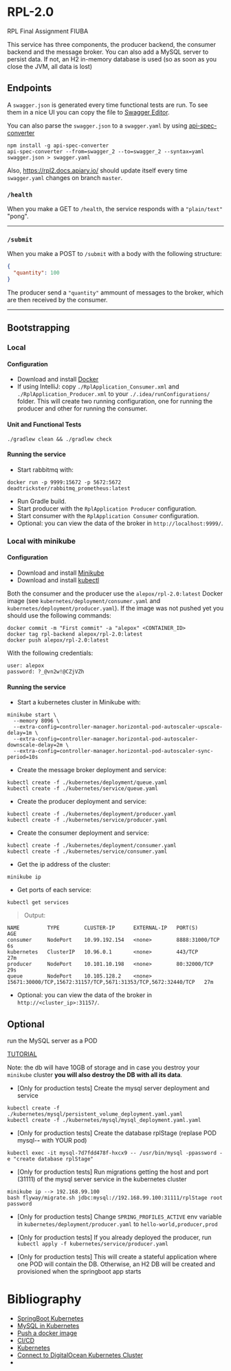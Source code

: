 # RPL-2.0
RPL Final Assignment FIUBA

This service has three components, the producer backend, the consumer backend and the message broker.
You can also add a MySQL server to persist data. If not, an H2 in-memory database is used (so as soon 
as you close the JVM, all data is lost) 

## Endpoints

A `swagger.json` is generated every time functional tests are run.
To see them in a nice UI you can copy the file to [Swagger Editor](https://editor.swagger.io/).

You can also parse the `swagger.json` to a `swagger.yaml` by using [api-spec-converter](https://github.com/LucyBot-Inc/api-spec-converter)
```shell script
npm install -g api-spec-converter
api-spec-converter --from=swagger_2 --to=swagger_2 --syntax=yaml swagger.json > swagger.yaml  
```

Also, https://rpl2.docs.apiary.io/ should update itself every time `swagger.yaml` changes on branch `master`.
 

### `/health`
When you make a GET to `/health`, the service responds with a `"plain/text"` "pong".

---------
### `/submit`
When you make a POST to `/submit` with a body with the following structure:
```json
{
  "quantity": 100
}
```
The producer send a `"quantity"` ammount of messages to the broker, which are then received by the consumer.

----------
## Bootstrapping

### Local
#### Configuration
- Download and install [Docker](https://docs.docker.com/install/)
- If using IntelliJ: copy `./RplApplication_Consumer.xml` and `./RplApplication_Producer.xml` to your `./.idea/runConfigurations/` folder. This will create two running configuration, one for running the producer and other for running the consumer.

#### Unit and Functional Tests
```shell script
./gradlew clean && ./gradlew check
```


#### Running the service
- Start rabbitmq with:
```shell script
docker run -p 9999:15672 -p 5672:5672 deadtrickster/rabbitmq_prometheus:latest
```
- Run Gradle build.
- Start producer with the `RplApplication Producer` configuration.
- Start consumer with the `RplApplication Consumer` configuration.
- Optional: you can view the data of the broker in `http://localhost:9999/`.

### Local with minikube
#### Configuration
- Download and install [Minikube](https://kubernetes.io/docs/tasks/tools/install-minikube/)
- Download and install [kubectl](https://kubernetes.io/docs/tasks/tools/install-kubectl/)

Both the consumer and the producer use the `alepox/rpl-2.0:latest` Docker image (see `kubernetes/deployment/consumer.yaml` and `kubernetes/deployment/producer.yaml`). If the image was not pushed yet you should use the following commands:

```shell script
docker commit -m "First commit" -a "alepox" <CONTAINER_ID>
docker tag rpl-backend alepox/rpl-2.0:latest
docker push alepox/rpl-2.0:latest
```

With the following credentials:

```
user: alepox
password: ?_@vn2w!@CZjVZh
```

#### Running the service
- Start a kubernetes cluster in Minikube with:
```shell script
minikube start \
  --memory 8096 \
  --extra-config=controller-manager.horizontal-pod-autoscaler-upscale-delay=1m \
  --extra-config=controller-manager.horizontal-pod-autoscaler-downscale-delay=2m \
  --extra-config=controller-manager.horizontal-pod-autoscaler-sync-period=10s
```

- Create the message broker deployment and service:
```shell script
kubectl create -f ./kubernetes/deployment/queue.yaml
kubectl create -f ./kubernetes/service/queue.yaml
```
- Create the producer deployment and service:
```shell script
kubectl create -f ./kubernetes/deployment/producer.yaml
kubectl create -f ./kubernetes/service/producer.yaml
```
- Create the consumer deployment and service:
```shell script
kubectl create -f ./kubernetes/deployment/consumer.yaml
kubectl create -f ./kubernetes/service/consumer.yaml
```
- Get the ip address of the cluster:
```shell script
minikube ip
```
- Get ports of each service:
```shell script
kubectl get services
```
> Output:
```
NAME         TYPE        CLUSTER-IP      EXTERNAL-IP   PORT(S)                                                         AGE
consumer     NodePort    10.99.192.154   <none>        8888:31000/TCP                                                  6s
kubernetes   ClusterIP   10.96.0.1       <none>        443/TCP                                                         27m
producer     NodePort    10.101.10.198   <none>        80:32000/TCP                                                    29s
queue        NodePort    10.105.128.2    <none>        15671:30000/TCP,15672:31157/TCP,5671:31353/TCP,5672:32440/TCP   27m
```
- Optional: you can view the data of the broker in `http://<cluster_ip>:31157/`.



## Optional 

run the MySQL server as a POD

[TUTORIAL](https://kubernetes.io/docs/tasks/run-application/run-single-instance-stateful-application/)

Note: the db will have 10GB of storage and in case you destroy your `minikube` cluster **you will
 also destroy the DB with all its data**. 

- [Only for production tests] Create the mysql server deployment and service
```shell script
kubectl create -f ./kubernetes/mysql/persistent_volume_deployment.yaml.yaml
kubectl create -f ./kubernetes/mysql/mysql_deployment.yaml.yaml
```

- [Only for production tests] Create the database rplStage (replase POD mysql-***-*** with YOUR pod)
```shell script
kubectl exec -it mysql-7d7fdd478f-hxcx9 -- /usr/bin/mysql -ppassword -e "create database rplStage"
```

- [Only for production tests] Run migrations getting the host and port (31111) of the mysql server 
service in the kubernetes cluster
```shell script
minikube ip --> 192.168.99.100
bash flyway/migrate.sh jdbc:mysql://192.168.99.100:31111/rplStage root password
```

- [Only for production tests] Change `SPRING_PROFILES_ACTIVE` env variable in `kubernetes/deployment/producer.yaml` to `hello-world,producer,prod`

- [Only for production tests] If you already deployed the producer, run `kubectl apply -f kubernetes/service/producer.yaml`

- [Only for production tests] This will create a stateful application where one POD will contain the DB. 
Otherwise, an H2 DB will be created and provisioned when the springboot app starts  


# Bibliography

- [SpringBoot Kubernetes](https://learnk8s.io/blog/scaling-spring-boot-microservices/)
- [MySQL in Kubernetes](https://kubernetes.io/docs/tasks/run-application/run-single-instance-stateful-application/)
- [Push a docker image](https://karlcode.owtelse.com/blog/2017/01/25/push-a-docker-image-to-personal-repository/)
- [CI/CD](https://sivalabs.in/2018/01/ci-cd-springboot-applications-using-travis-ci/)
- [Kubernetes](https://kubernetes.io/docs/tasks/run-application/run-stateless-application-deployment/)
- [Connect to DigitalOcean Kubernetes Cluster](https://www.digitalocean.com/docs/kubernetes/how-to/connect-to-cluster/)
- 